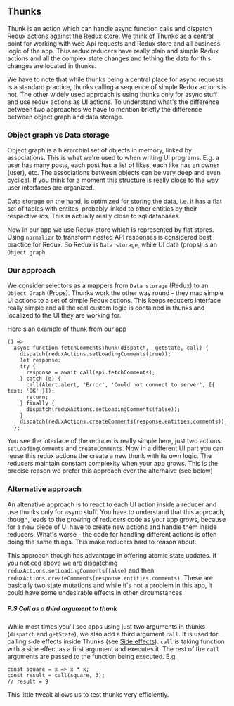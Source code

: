 ## Thunks

Thunk is an action which can handle async function calls and dispatch Redux actions against
the Redux store. We think of Thunks as a central point for working with web Api requests and
Redux store and all business logic of the app. Thus redux reducers have really plain and
simple Redux actions and all the complex state changes and fething the data for this
changes are located in thunks.
 
We have to note that while thunks being a central place for async requests is a standard
practice, thunks calling a sequence of simple Redux actions is not. The other
widely used approach is using thunks only for async stuff and use redux actions as UI
actions. To understand what's the difference between two approaches we have to mention 
briefly the difference between object graph and data storage.
 
### Object graph vs Data storage
 
Object graph is a hierarchial set of objects in memory, linked by associations. This is what we're
used to when writing UI programs. E.g. a user has many posts, each post has a list of
likes, each like has an owner (user), etc. The associations between objects can be
very deep and even cyclical. If you think for a moment this structure is really close to
the way user interfaces are organized.
  
Data storage on the hand, is optimized for storing the data, i.e. it has a flat set of tables
with entites, probably linked to other entities by their respective ids. This is actually
really close to sql databases.
  
Now in our app we use Redux store which is represented by flat stores. Using `normalizr`
to transform nested API responses is considered best practice for Redux. So
Redux is `Data storage`, while UI data (props) is an `Object graph`.
   
### Our approach
 
We consider selectors as a mappers from `Data storage` (Redux) to an `Object Graph` 
(Props). Thunks work the other way round - they map simple UI actions to a set of simple
Redux actions. This keeps reducers interface really simple and all the real custom logic
is contained in thunks and localized to the UI they are working for.
 
Here's an example of thunk from our app
 
 ```
 () =>
   async function fetchCommentsThunk(dispatch, _getState, call) {
     dispatch(reduxActions.setLoadingComments(true));
     let response;
     try {
       response = await call(api.fetchComments);
     } catch (e) {
       call(Alert.alert, 'Error', 'Could not connect to server', [{ text: 'OK' }]);
       return;
     } finally {
       dispatch(reduxActions.setLoadingComments(false));
     }
     dispatch(reduxActions.createComments(response.entities.comments));
   };
 ```
 
 You see the interface of the reducer is really simple here, just two actions: 
 `setLoadingComments` and `createComments`. Now in a different UI part you can reuse
 this redux actions the create a new thunk with its own logic. The reducers maintain constant
 complexity when your app grows. This is the precise reason we prefer this approach
 over the alternaive (see below)
 
### Alternative approach
 
 An altenative approach is to react to each UI action inside a reducer and use thunks only
 for async stuff. You have to understand that this approach, though, leads to the growing
 of reducers code as your app grows, because for a new piece of UI have to create
 new actions and handle them inside reducers. What's worse - the code for handling
 different actions is often doing the same things. This make reducers hard to reason about.
  
 This approach though has advantage in offering atomic state updates. If you noticed above
 we are dispatching `reduxActions.setLoadingComments(false)` and then 
 `reduxActions.createComments(response.entities.comments)`. These are basically two state
 mutations and while it's not a problem in this app, it could have some undesirable 
 effects in other circumstances
  
##### P.S Call as a third argument to thunk
  
 While most times you'll see apps using just two arguments in thunks 
 (`dispatch` and `getState`), we also add a third argument `call`. It is used for calling
 side effects inside Thunks (see [Side effects](Containers.md)). `call` is taking function
 with a side effect as a first argument and executes it. 
 The rest of the `call` arguments are passed to the function being executed. E.g.
   ```
   const square = x => x * x;
   const result = call(square, 3);
   // result = 9
   ```
   
 This little tweak allows us to test thunks very efficiently.  
 
